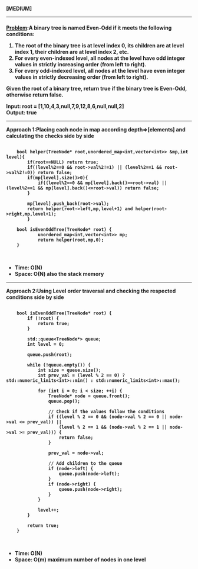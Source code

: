 <b>[MEDIUM]</b>
<br/>

<hr/>

<h4><a href="https://leetcode.com/problems/even-odd-tree/?envType=daily-question&envId=2024-02-29">Problem</a>:A binary tree is named Even-Odd if it meets the following conditions:

1. The root of the binary tree is at level index 0, its children are at level index 1, their children are at level index 2, etc.<br/>
2. For every even-indexed level, all nodes at the level have odd integer values in strictly increasing order (from left to right).<br/>
3. For every odd-indexed level, all nodes at the level have even integer values in strictly decreasing order (from left to right). <br/>

Given the root of a binary tree, return true if the binary tree is Even-Odd, otherwise return false.



<b>Input:</b>  root = [1,10,4,3,null,7,9,12,8,6,null,null,2]<br>
<b>Output:</b> true<br>

<hr>
<b>Approach 1:Placing each node in map according depth=>[elements] and calculating the checks side by side</b> 

<br/>

```

    bool helper(TreeNode* root,unordered_map<int,vector<int>> &mp,int level){
        if(root==NULL) return true;
        if((level%2==0 && root->val%2!=1) || (level%2==1 && root->val%2!=0)) return false;
        if(mp[level].size()>0){
            if((level%2==0 && mp[level].back()>=root->val) || (level%2==1 && mp[level].back()<=root->val)) return false;
        }
      
        mp[level].push_back(root->val);
        return helper(root->left,mp,level+1) and helper(root->right,mp,level+1);
        }

    bool isEvenOddTree(TreeNode* root) {
            unordered_map<int,vector<int>> mp;
            return helper(root,mp,0);
    }

```

<br/>
<ul>
<li>Time: O(N) </li>
<li>Space: O(N) also the stack memory </li>
</ul>
<hr>
<b>Approach 2:Using Level order traversal and checking the respected conditions side by side</b> 

<br/>

```

    bool isEvenOddTree(TreeNode* root) {
        if (!root) {
            return true;
        }

        std::queue<TreeNode*> queue;
        int level = 0;

        queue.push(root);

        while (!queue.empty()) {
            int size = queue.size();
            int prev_val = (level % 2 == 0) ? std::numeric_limits<int>::min() : std::numeric_limits<int>::max();

            for (int i = 0; i < size; ++i) {
                TreeNode* node = queue.front();
                queue.pop();

                // Check if the values follow the conditions
                if ((level % 2 == 0 && (node->val % 2 == 0 || node->val <= prev_val)) ||
                    (level % 2 == 1 && (node->val % 2 == 1 || node->val >= prev_val))) {
                    return false;
                }

                prev_val = node->val;

                // Add children to the queue
                if (node->left) {
                    queue.push(node->left);
                }
                if (node->right) {
                    queue.push(node->right);
                }
            }

            level++;
        }

        return true;
    }

```

<br/>
<ul>
<li>Time: O(N) </li>
<li>Space: O(m)  maximum number of nodes in one level</li>
</ul>
